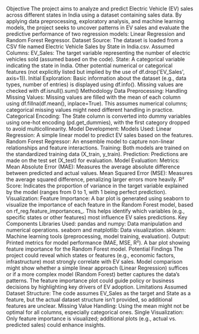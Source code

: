 Objective
The project aims to analyze and predict Electric Vehicle (EV) sales across different states in India using a dataset containing sales data. By applying data preprocessing, exploratory analysis, and machine learning models, the project seeks to uncover patterns in EV sales and evaluate the predictive performance of two regression models: Linear Regression and Random Forest Regressor.
Dataset
Source: The dataset is loaded from a CSV file named Electric Vehicle Sales by State in India.csv.
Assumed Columns:
EV_Sales: The target variable representing the number of electric vehicles sold (assumed based on the code).
State: A categorical variable indicating the state in India.
Other potential numerical or categorical features (not explicitly listed but implied by the use of df.drop('EV_Sales', axis=1)).
Initial Exploration:
Basic information about the dataset (e.g., data types, number of entries) is displayed using df.info().
Missing values are checked with df.isnull().sum()
Methodology
Data Preprocessing:
Handling Missing Values: Missing values are filled with the mean of each column using df.fillna(df.mean(), inplace=True). This assumes numerical columns; categorical missing values might need different handling in practice.
Categorical Encoding: The State column is converted into dummy variables using one-hot encoding (pd.get_dummies), with the first category dropped to avoid multicollinearity.
Model Development:
Models Used:
Linear Regression: A simple linear model to predict EV sales based on the features.
Random Forest Regressor: An ensemble model to capture non-linear relationships and feature interactions.
Training: Both models are trained on the standardized training data (X_train, y_train).
Prediction: Predictions are made on the test set (X_test) for evaluation.
Model Evaluation:
Metrics:
Mean Absolute Error (MAE): Measures the average absolute difference between predicted and actual values.
Mean Squared Error (MSE): Measures the average squared difference, penalizing larger errors more heavily.
R² Score: Indicates the proportion of variance in the target variable explained by the model (ranges from 0 to 1, with 1 being perfect prediction).
Visualization:
Feature Importance: A bar plot is generated using seaborn to visualize the importance of each feature in the Random Forest model, based on rf_reg.feature_importances_. This helps identify which variables (e.g., specific states or other features) most influence EV sales predictions.
Key Components
Libraries Used:
pandas and numpy: Data manipulation and numerical operations.
seaborn and matplotlib: Data visualization.
sklearn: Machine learning tools (preprocessing, model training, evaluation).
Output:
Printed metrics for model performance (MAE, MSE, R²).
A bar plot showing feature importance for the Random Forest model.
Potential Findings
The project could reveal which states or features (e.g., economic factors, infrastructure) most strongly correlate with EV sales.
Model comparison might show whether a simple linear approach (Linear Regression) suffices or if a more complex model (Random Forest) better captures the data’s patterns.
The feature importance plot could guide policy or business decisions by highlighting key drivers of EV adoption.
Limitations
Assumed Dataset Structure: The code assumes EV_Sales as the target and State as a feature, but the actual dataset structure isn’t provided, so additional features are unclear.
Missing Value Handling: Using the mean might not be optimal for all columns, especially categorical ones.
Single Visualization: Only feature importance is visualized; additional plots (e.g., actual vs. predicted sales) could enhance insights.
